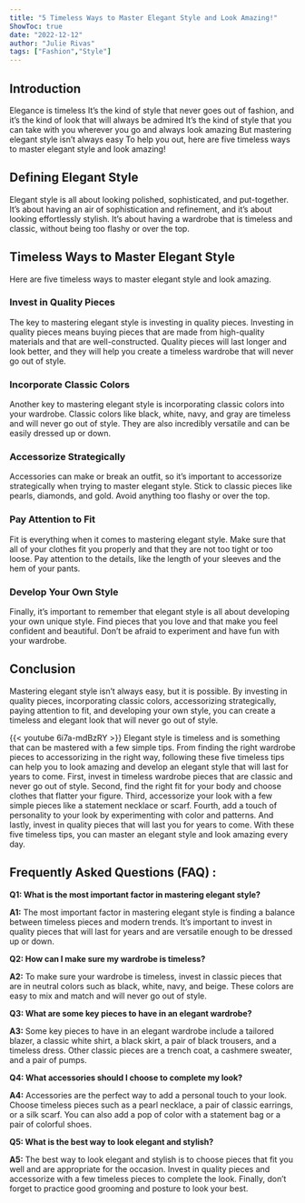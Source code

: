 ```yaml
---
title: "5 Timeless Ways to Master Elegant Style and Look Amazing!"
ShowToc: true 
date: "2022-12-12"
author: "Julie Rivas" 
tags: ["Fashion","Style"]
---
```

## Introduction

Elegance is timeless It’s the kind of style that never goes out of fashion, and it’s the kind of look that will always be admired It’s the kind of style that you can take with you wherever you go and always look amazing But mastering elegant style isn’t always easy To help you out, here are five timeless ways to master elegant style and look amazing! 

## Defining Elegant Style

Elegant style is all about looking polished, sophisticated, and put-together. It’s about having an air of sophistication and refinement, and it’s about looking effortlessly stylish. It’s about having a wardrobe that is timeless and classic, without being too flashy or over the top. 

## Timeless Ways to Master Elegant Style

Here are five timeless ways to master elegant style and look amazing. 

### Invest in Quality Pieces

The key to mastering elegant style is investing in quality pieces. Investing in quality pieces means buying pieces that are made from high-quality materials and that are well-constructed. Quality pieces will last longer and look better, and they will help you create a timeless wardrobe that will never go out of style. 

### Incorporate Classic Colors

Another key to mastering elegant style is incorporating classic colors into your wardrobe. Classic colors like black, white, navy, and gray are timeless and will never go out of style. They are also incredibly versatile and can be easily dressed up or down. 

### Accessorize Strategically

Accessories can make or break an outfit, so it’s important to accessorize strategically when trying to master elegant style. Stick to classic pieces like pearls, diamonds, and gold. Avoid anything too flashy or over the top. 

### Pay Attention to Fit

Fit is everything when it comes to mastering elegant style. Make sure that all of your clothes fit you properly and that they are not too tight or too loose. Pay attention to the details, like the length of your sleeves and the hem of your pants. 

### Develop Your Own Style

Finally, it’s important to remember that elegant style is all about developing your own unique style. Find pieces that you love and that make you feel confident and beautiful. Don’t be afraid to experiment and have fun with your wardrobe. 

## Conclusion

Mastering elegant style isn’t always easy, but it is possible. By investing in quality pieces, incorporating classic colors, accessorizing strategically, paying attention to fit, and developing your own style, you can create a timeless and elegant look that will never go out of style.

{{< youtube 6i7a-mdBzRY >}} 
Elegant style is timeless and is something that can be mastered with a few simple tips. From finding the right wardrobe pieces to accessorizing in the right way, following these five timeless tips can help you to look amazing and develop an elegant style that will last for years to come. First, invest in timeless wardrobe pieces that are classic and never go out of style. Second, find the right fit for your body and choose clothes that flatter your figure. Third, accessorize your look with a few simple pieces like a statement necklace or scarf. Fourth, add a touch of personality to your look by experimenting with color and patterns. And lastly, invest in quality pieces that will last you for years to come. With these five timeless tips, you can master an elegant style and look amazing every day.

## Frequently Asked Questions (FAQ) :
**Q1: What is the most important factor in mastering elegant style?**

**A1:** The most important factor in mastering elegant style is finding a balance between timeless pieces and modern trends. It’s important to invest in quality pieces that will last for years and are versatile enough to be dressed up or down.

**Q2: How can I make sure my wardrobe is timeless?**

**A2:** To make sure your wardrobe is timeless, invest in classic pieces that are in neutral colors such as black, white, navy, and beige. These colors are easy to mix and match and will never go out of style.

**Q3: What are some key pieces to have in an elegant wardrobe?**

**A3:** Some key pieces to have in an elegant wardrobe include a tailored blazer, a classic white shirt, a black skirt, a pair of black trousers, and a timeless dress. Other classic pieces are a trench coat, a cashmere sweater, and a pair of pumps.

**Q4: What accessories should I choose to complete my look?**

**A4:** Accessories are the perfect way to add a personal touch to your look. Choose timeless pieces such as a pearl necklace, a pair of classic earrings, or a silk scarf. You can also add a pop of color with a statement bag or a pair of colorful shoes.

**Q5: What is the best way to look elegant and stylish?**

**A5:** The best way to look elegant and stylish is to choose pieces that fit you well and are appropriate for the occasion. Invest in quality pieces and accessorize with a few timeless pieces to complete the look. Finally, don’t forget to practice good grooming and posture to look your best.



